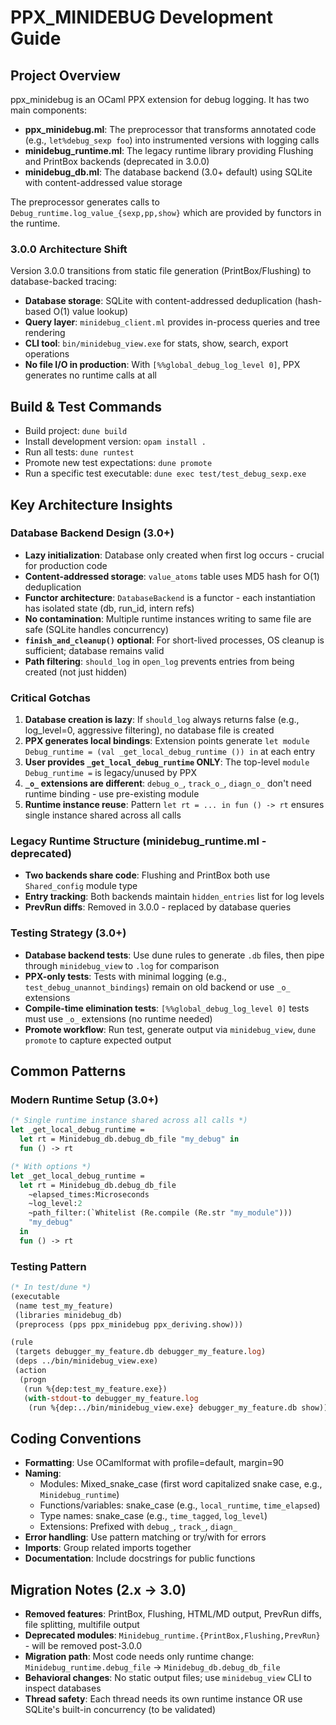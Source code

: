 # PPX_MINIDEBUG Development Guide

## Project Overview
ppx_minidebug is an OCaml PPX extension for debug logging. It has two main components:
- **ppx_minidebug.ml**: The preprocessor that transforms annotated code (e.g., `let%debug_sexp foo`) into instrumented versions with logging calls
- **minidebug_runtime.ml**: The legacy runtime library providing Flushing and PrintBox backends (deprecated in 3.0.0)
- **minidebug_db.ml**: The database backend (3.0+ default) using SQLite with content-addressed value storage

The preprocessor generates calls to `Debug_runtime.log_value_{sexp,pp,show}` which are provided by functors in the runtime.

### 3.0.0 Architecture Shift
Version 3.0.0 transitions from static file generation (PrintBox/Flushing) to database-backed tracing:
- **Database storage**: SQLite with content-addressed deduplication (hash-based O(1) value lookup)
- **Query layer**: `minidebug_client.ml` provides in-process queries and tree rendering
- **CLI tool**: `bin/minidebug_view.exe` for stats, show, search, export operations
- **No file I/O in production**: With `[%%global_debug_log_level 0]`, PPX generates no runtime calls at all

## Build & Test Commands
- Build project: `dune build`
- Install development version: `opam install .`
- Run all tests: `dune runtest`
- Promote new test expectations: `dune promote`
- Run a specific test executable: `dune exec test/test_debug_sexp.exe`

## Key Architecture Insights

### Database Backend Design (3.0+)
- **Lazy initialization**: Database only created when first log occurs - crucial for production code
- **Content-addressed storage**: `value_atoms` table uses MD5 hash for O(1) deduplication
- **Functor architecture**: `DatabaseBackend` is a functor - each instantiation has isolated state (db, run_id, intern refs)
- **No contamination**: Multiple runtime instances writing to same file are safe (SQLite handles concurrency)
- **`finish_and_cleanup()` optional**: For short-lived processes, OS cleanup is sufficient; database remains valid
- **Path filtering**: `should_log` in `open_log` prevents entries from being created (not just hidden)

### Critical Gotchas
1. **Database creation is lazy**: If `should_log` always returns false (e.g., log_level=0, aggressive filtering), no database file is created
2. **PPX generates local bindings**: Extension points generate `let module Debug_runtime = (val _get_local_debug_runtime ()) in` at each entry
3. **User provides `_get_local_debug_runtime` ONLY**: The top-level `module Debug_runtime =` is legacy/unused by PPX
4. **`_o_` extensions are different**: `debug_o_`, `track_o_`, `diagn_o_` don't need runtime binding - use pre-existing module
5. **Runtime instance reuse**: Pattern `let rt = ... in fun () -> rt` ensures single instance shared across all calls

### Legacy Runtime Structure (minidebug_runtime.ml - deprecated)
- **Two backends share code**: Flushing and PrintBox both use `Shared_config` module type
- **Entry tracking**: Both backends maintain `hidden_entries` list for log levels
- **PrevRun diffs**: Removed in 3.0.0 - replaced by database queries

### Testing Strategy (3.0+)
- **Database backend tests**: Use dune rules to generate `.db` files, then pipe through `minidebug_view` to `.log` for comparison
- **PPX-only tests**: Tests with minimal logging (e.g., `test_debug_unannot_bindings`) remain on old backend or use `_o_` extensions
- **Compile-time elimination tests**: `[%%global_debug_log_level 0]` tests must use `_o_` extensions (no runtime needed)
- **Promote workflow**: Run test, generate output via `minidebug_view`, `dune promote` to capture expected output

## Common Patterns

### Modern Runtime Setup (3.0+)
```ocaml
(* Single runtime instance shared across all calls *)
let _get_local_debug_runtime =
  let rt = Minidebug_db.debug_db_file "my_debug" in
  fun () -> rt

(* With options *)
let _get_local_debug_runtime =
  let rt = Minidebug_db.debug_db_file
    ~elapsed_times:Microseconds
    ~log_level:2
    ~path_filter:(`Whitelist (Re.compile (Re.str "my_module")))
    "my_debug"
  in
  fun () -> rt
```

### Testing Pattern
```ocaml
(* In test/dune *)
(executable
 (name test_my_feature)
 (libraries minidebug_db)
 (preprocess (pps ppx_minidebug ppx_deriving.show)))

(rule
 (targets debugger_my_feature.db debugger_my_feature.log)
 (deps ../bin/minidebug_view.exe)
 (action
  (progn
   (run %{dep:test_my_feature.exe})
   (with-stdout-to debugger_my_feature.log
    (run %{dep:../bin/minidebug_view.exe} debugger_my_feature.db show)))))
```

## Coding Conventions
- **Formatting**: Use OCamlformat with profile=default, margin=90
- **Naming**:
  - Modules: Mixed_snake_case (first word capitalized snake case, e.g., `Minidebug_runtime`)
  - Functions/variables: snake_case (e.g., `local_runtime`, `time_elapsed`)
  - Type names: snake_case (e.g., `time_tagged`, `log_level`)
  - Extensions: Prefixed with `debug_`, `track_`, `diagn_`
- **Error handling**: Use pattern matching or try/with for errors
- **Imports**: Group related imports together
- **Documentation**: Include docstrings for public functions

## Migration Notes (2.x → 3.0)
- **Removed features**: PrintBox, Flushing, HTML/MD output, PrevRun diffs, file splitting, multifile output
- **Deprecated modules**: `Minidebug_runtime.{PrintBox,Flushing,PrevRun}` - will be removed post-3.0.0
- **Migration path**: Most code needs only runtime change: `Minidebug_runtime.debug_file` → `Minidebug_db.debug_db_file`
- **Behavioral changes**: No static output files; use `minidebug_view` CLI to inspect databases
- **Thread safety**: Each thread needs its own runtime instance OR use SQLite's built-in concurrency (to be validated)